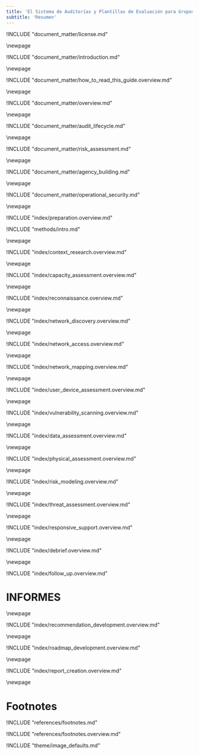 ```yaml
---
title: 'El Sistema de Auditorías y Plantillas de Evaluación para Grupos de Defensoría'
subtitle: 'Resumen'
---
```


<!-- License -->

!INCLUDE "document_matter/license.md"

\newpage

<!-- Introduction -->

!INCLUDE "document_matter/introduction.md"

\newpage

!INCLUDE "document_matter/how_to_read_this_guide.overview.md"

\newpage

<!-- Overview -->

!INCLUDE "document_matter/overview.md"

\newpage

<!-- Audit Lifecycle -->

!INCLUDE "document_matter/audit_lifecycle.md"

\newpage
<!-- Risk Modeling -->

!INCLUDE "document_matter/risk_assessment.md"

\newpage
<!-- Agency Building -->

!INCLUDE "document_matter/agency_building.md"

\newpage
<!-- Operational Security -->

!INCLUDE "document_matter/operational_security.md"

\newpage
<!-- Audit Prep-->
!INCLUDE "index/preparation.overview.md"

<!-- METHODS -->

!INCLUDE "methods/intro.md"

\newpage
<!-- Audit Scoping-->

!INCLUDE "index/context_research.overview.md"

\newpage

!INCLUDE "index/capacity_assessment.overview.md"


\newpage
<!-- Recon-->

!INCLUDE "index/reconnaissance.overview.md"

\newpage
<!-- Network Discovery-->

!INCLUDE "index/network_discovery.overview.md"

\newpage
<!-- Network Access -->

!INCLUDE "index/network_access.overview.md"

\newpage
<!-- Network Mapping -->

!INCLUDE "index/network_mapping.overview.md"

\newpage
<!-- User Device Assessment -->

!INCLUDE "index/user_device_assessment.overview.md"

\newpage
<!-- Vulnerability Analysis -->

!INCLUDE "index/vulnerability_scanning.overview.md"

\newpage
<!-- Data Assessment (assets) -->

!INCLUDE "index/data_assessment.overview.md"

\newpage
<!-- Physical Assessment -->

!INCLUDE "index/physical_assessment.overview.md"

\newpage
<!-- Risk Modeling -->

!INCLUDE "index/risk_modeling.overview.md"

\newpage
<!-- Threat Assessment -->

!INCLUDE "index/threat_assessment.overview.md"

\newpage
<!-- Responsive Support -->

!INCLUDE "index/responsive_support.overview.md"

\newpage
<!-- Debrief -->

!INCLUDE "index/debrief.overview.md"


\newpage
<!-- Follow Up -->

!INCLUDE "index/follow_up.overview.md"

# INFORMES

\newpage
<!-- Recommendation Development -->

!INCLUDE "index/recommendation_development.overview.md"

\newpage
<!-- Roadmap Development -->

!INCLUDE "index/roadmap_development.overview.md"

\newpage
<!-- Reporting Creation -->

!INCLUDE "index/report_creation.overview.md"

\newpage


# Footnotes

<!-- Load Footnotes -->
!INCLUDE "references/footnotes.md"

<!-- Update Footnotes for overview -->
!INCLUDE "references/footnotes.overview.md"

<!-- Load Default Images -->
!INCLUDE "theme/image_defaults.md"
